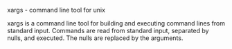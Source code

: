 xargs - command line tool for unix 

xargs is a command line tool for building and executing command lines from standard input. Commands are read from standard input, separated by nulls, and executed. The nulls are replaced by the arguments.